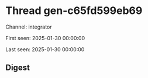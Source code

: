 # Thread gen-c65fd599eb69
Channel: integrator

First seen: 2025-01-30 00:00:00

Last seen: 2025-01-30 00:00:00

## Digest


